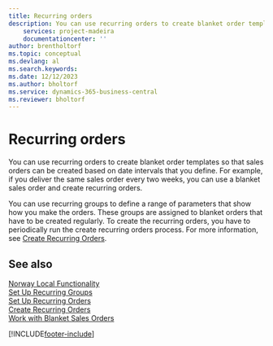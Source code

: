 ```yaml
---
title: Recurring orders
description: You can use recurring orders to create blanket order templates so that sales orders can be created based on date intervals that you define.
    services: project-madeira 
    documentationcenter: ''
author: brentholtorf
ms.topic: conceptual
ms.devlang: al
ms.search.keywords:
ms.date: 12/12/2023
ms.author: bholtorf
ms.service: dynamics-365-business-central
ms.reviewer: bholtorf
---
```

# Recurring orders
You can use recurring orders to create blanket order templates so that sales orders can be created based on date intervals that you define. For example, if you deliver the same sales order every two weeks, you can use a blanket sales order and create recurring orders.  

You can use recurring groups to define a range of parameters that show how you make the orders. These groups are assigned to blanket orders that have to be created regularly. To create the recurring orders, you have to periodically run the create recurring orders process. For more information, see [Create Recurring Orders](how-to-create-recurring-orders.md).  

## See also  
 [Norway Local Functionality](norway-local-functionality.md)   
 [Set Up Recurring Groups](how-to-set-up-recurring-groups.md)   
 [Set Up Recurring Orders](how-to-set-up-recurring-orders.md)   
 [Create Recurring Orders](how-to-create-recurring-orders.md)   
 [Work with Blanket Sales Orders](../../sales-how-to-create-blanket-sales-orders.md)


[!INCLUDE[footer-include](../../includes/footer-banner.md)]